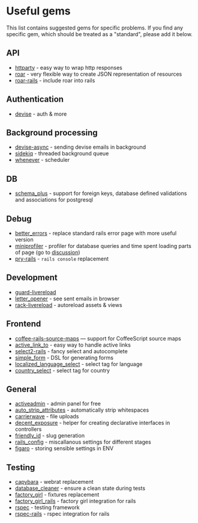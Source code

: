 # Useful gems

This list contains suggested gems for specific problems. If you find any specific gem, which should
be treated as a "standard", please add it below.

## API

* [httparty](https://github.com/jnunemaker/httparty) - easy way to wrap http responses
* [roar](https://github.com/apotonick/roar) - very flexible way to create JSON representation of resources
* [roar-rails](https://github.com/apotonick/roar-rails) - include roar into rails

## Authentication

* [devise](https://github.com/plataformatec/devise) - auth & more

## Background processing

* [devise-async](https://github.com/mhfs/devise-async) - sending devise emails in background
* [sidekiq](http://mperham.github.com/sidekiq/) - threaded background queue
* [whenever](https://github.com/javan/whenever) - scheduler

## DB

* [schema_plus](https://github.com/lomba/schema_plus) - support for foreign keys, database defined validations and associations for postgresql

## Debug

* [better_errors](https://github.com/charliesome/better_errors) - replace standard rails error page with more useful version
* [miniprofiler](http://railscasts.com/episodes/368-miniprofiler) - profiler for database queries and time spent loading parts of page (go to [discussion](https://github.com/monterail/rules/pull/3))
* [pry-rails](https://github.com/rweng/pry-rails) - `rails console` replacement

## Development

* [guard-livereload](https://github.com/guard/guard-livereload)
* [letter_opener](https://github.com/ryanb/letter_opener) - see sent emails in browser
* [rack-livereload](https://github.com/johnbintz/rack-livereload) - autoreload assets & views

## Frontend

* [coffee-rails-source-maps](https://github.com/markbates/coffee-rails-source-maps) — support for CoffeeScript source maps
* [active_link_to](https://github.com/twg/active_link_to.git) - easy way to handle active links
* [select2-rails](https://github.com/argerim/select2-rails.git) - fancy select and autocomplete
* [simple_form](https://github.com/plataformatec/simple_form) - DSL for generating forms
* [localized_language_select](https://github.com/davec/localized_language_select) - select tag for language
* [country_select](https://github.com/stefanpenner/country_select) - select tag for country

## General

* [activeadmin](http://activeadmin.io) - admin panel for free
* [auto_strip_attributes](https://github.com/holli/auto_strip_attributes) - automatically strip whitespaces
* [carrierwave](https://github.com/jnicklas/carrierwave) - file uploads
* [decent_exposure](https://github.com/voxdolo/decent_exposure) - helper for creating declarative interfaces in controllers
* [friendly_id](https://github.com/norman/friendly_id) - slug generation
* [rails_config](https://github.com/railsjedi/rails_config) - miscallanous settings for different stages
* [figaro](https://github.com/laserlemon/figaro) - storing sensible settings in ENV

## Testing

* [capybara](https://github.com/jnicklas/capybara) - webrat replacement
* [database_cleaner](https://github.com/bmabey/database_cleaner) - ensure a clean state during tests
* [factory_girl](https://github.com/thoughtbot/factory_girl) - fixtures replacement
* [factory_girl_rails](https://github.com/thoughtbot/factory_girl_rails) - factory girl integration for rails
* [rspec](https://github.com/rspec/rspec) - testing framework
* [rspec-rails](https://github.com/rspec/rspec-rails) - rspec integration for rails
